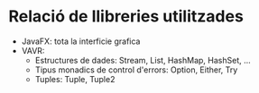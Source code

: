 # Relació de llibreries utilitzades
- JavaFX: tota la interficie grafica
- VAVR:
  - Estructures de dades: Stream, List, HashMap, HashSet, ...
  - Tipus monadics de control d'errors: Option, Either, Try
  - Tuples: Tuple, Tuple2